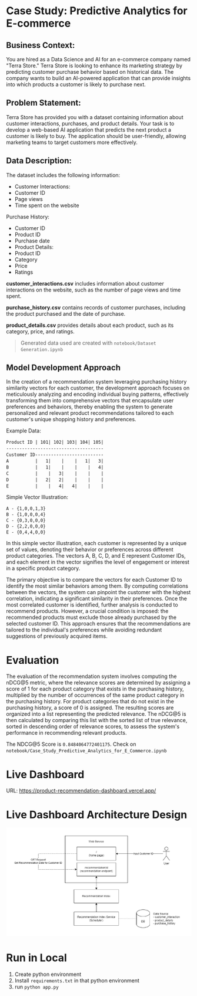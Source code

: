 # **Case Study: Predictive Analytics for E-commerce**

## **Business Context:**
You are hired as a Data Science and AI for an e-commerce company named "Terra Store." Terra Store is looking to enhance its marketing strategy by predicting customer purchase behavior based on historical data. The company wants to build an AI-powered application that can provide insights into which products a customer is likely to purchase next.

## **Problem Statement:**
Terra Store has provided you with a dataset containing information about customer interactions, purchases, and product details. Your task is to develop a web-based AI application that predicts the next product a customer is likely to buy. The application should be user-friendly, allowing marketing teams to target customers more effectively.

## **Data Description:**
The dataset includes the following information:
- Customer Interactions:
- Customer ID
- Page views
- Time spent on the website

Purchase History:
- Customer ID
- Product ID
- Purchase date
- Product Details:
- Product ID
- Category
- Price
- Ratings

**customer_interactions.csv** includes information about customer interactions on the website, such as the number of page views and time spent.

**purchase_history.csv** contains records of customer purchases, including the product purchased and the date of purchase.

**product_details.csv** provides details about each product, such as its category, price, and ratings.

> Generated data used are created with `notebook/Dataset Generation.ipynb`

## **Model Development Approach**
In the creation of a recommendation system leveraging purchasing history similarity vectors for each customer, the development approach focuses on meticulously analyzing and encoding individual buying patterns, effectively transforming them into comprehensive vectors that encapsulate user preferences and behaviors, thereby enabling the system to generate personalized and relevant product recommendations tailored to each customer's unique shopping history and preferences.

Example Data:
```txt
Product ID | 101| 102| 103| 104| 105|
-------------------------------------
Customer ID--------------------------
A          |   1|    |    |   1|   3|
B          |   1|    |    |    |   4|
C          |    |   3|    |    |    |
D          |   2|   2|    |    |    |
E          |    |   4|   4|    |    |
```

Simple Vector Illustration:
```
A - {1,0,0,1,3}
B - {1,0,0,0,4}
C - {0,3,0,0,0}
D - {2,2,0,0,0}
E - {0,4,4,0,0}
```

In this simple vector illustration, each customer is represented by a unique set of values, denoting their behavior or preferences across different product categories. The vectors A, B, C, D, and E represent Customer IDs, and each element in the vector signifies the level of engagement or interest in a specific product category.

The primary objective is to compare the vectors for each Customer ID to identify the most similar behaviors among them. By computing correlations between the vectors, the system can pinpoint the customer with the highest correlation, indicating a significant similarity in their preferences. Once the most correlated customer is identified, further analysis is conducted to recommend products. However, a crucial condition is imposed: the recommended products must exclude those already purchased by the selected customer ID. This approach ensures that the recommendations are tailored to the individual's preferences while avoiding redundant suggestions of previously acquired items.

# **Evaluation**

The evaluation of the recommendation system involves computing the nDCG@5 metric, where the relevance scores are determined by assigning a score of 1 for each product category that exists in the purchasing history, multiplied by the number of occurrences of the same product category in the purchasing history. For product categories that do not exist in the purchasing history, a score of 0 is assigned. The resulting scores are organized into a list representing the predicted relevance. The nDCG@5 is then calculated by comparing this list with the sorted list of true relevance, sorted in descending order of relevance scores, to assess the system's performance in recommending relevant products.

The NDCG@5 Score is `0.8484064772401175`. Check on `notebook/Case_Study_Predictive_Analytics_for_E_Commerce.ipynb`

# **Live Dashboard**

URL: https://product-recommendation-dashboard.vercel.app/

# **Live Dashboard Architecture Design**

![Architecture](https://raw.githubusercontent.com/hanifabd/product-recommendation-dashboard/master/static/img/architecture-webapp.png)

# Run in Local
1. Create python environment
2. Install `requirements.txt` in that python environment
3. run `python app.py`